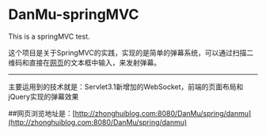 # DanMu-springMVC

This is a springMVC test.

这个项目是关于SpringMVC的实践，实现的是简单的弹幕系统，可以通过扫描二维码和直接在[网页](http://zhonghuiblog.com:8080/DanMu/spring/danmu)的文本框中输入，来发射弹幕。

*** 

主要运用到的技术就是：Servlet3.1新增加的WebSocket，前端的页面布局和jQuery实现的弹幕效果

##网页浏览地址是：[http://zhonghuiblog.com:8080/DanMu/spring/danmu](http://zhonghuiblog.com:8080/DanMu/spring/danmu)
